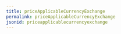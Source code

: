 ```yaml
---
title: priceApplicableCurrencyExchange
permalink: priceApplicableCurrencyExchange
jsonid: priceapplicablecurrencyexchange
---
```

